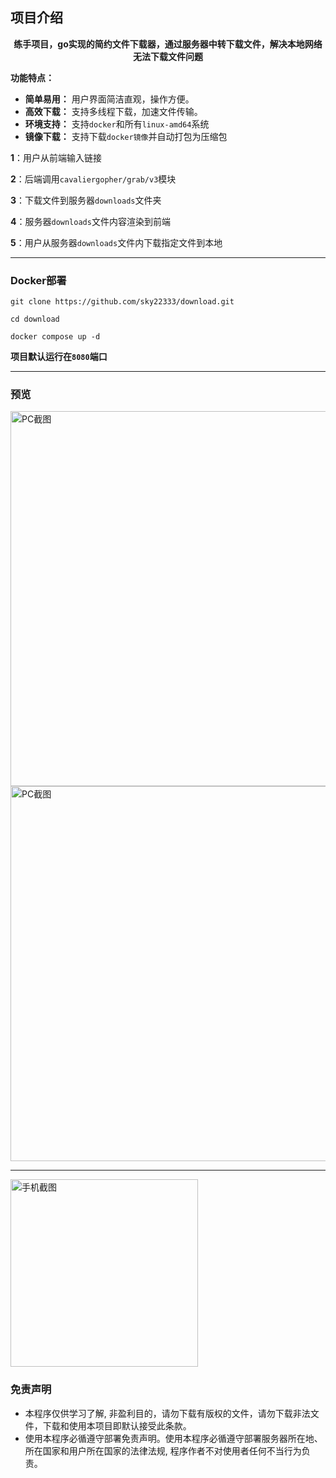 ## 项目介绍

<div style="text-align: center;">


**练手项目，go实现的简约文件下载器，通过服务器中转下载文件，解决本地网络无法下载文件问题**
</div>

**功能特点：**
* **简单易用：** 用户界面简洁直观，操作方便。
* **高效下载：** 支持多线程下载，加速文件传输。
* **环境支持：** 支持`docker`和所有`linux-amd64`系统
* **镜像下载：** 支持下载`docker镜像`并自动打包为压缩包

**1**：用户从前端输入链接

**2**：后端调用`cavaliergopher/grab/v3`模块

**3**：下载文件到服务器`downloads`文件夹

**4**：服务器`downloads`文件内容渲染到前端

**5**：用户从服务器`downloads`文件内下载指定文件到本地

---

### Docker部署

```
git clone https://github.com/sky22333/download.git
```

```
cd download
```
```
docker compose up -d
```
**项目默认运行在`8080`端口**

---

### 预览

<img src="https://github.com/user-attachments/assets/db9329dc-4b83-4fa2-9648-2e8c7f909d7b" alt="PC截图" width="600">

<img src="https://github.com/user-attachments/assets/0e02a2cc-541a-4a45-8a53-6bbfd20a6d40" alt="PC截图" width="600">

---
<img src="https://github.com/user-attachments/assets/f478386c-54ef-48d9-b56d-ce9bb22746f6" alt="手机截图" width="300">



### 免责声明

* 本程序仅供学习了解, 非盈利目的，请勿下载有版权的文件，请勿下载非法文件，下载和使用本项目即默认接受此条款。
* 使用本程序必循遵守部署免责声明。使用本程序必循遵守部署服务器所在地、所在国家和用户所在国家的法律法规, 程序作者不对使用者任何不当行为负责。
